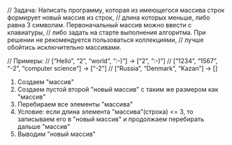 // Задача: Написать программу, которая из имеющегося массива строк формирует новый массив из строк, 
// длина которых меньше, либо равна 3 символам. Первоначальный массив можно ввести с клавиатуры, 
// либо задать на старте выполнения алгоритма. При решении не рекомендуется пользоваться коллекциями, 
// лучше обойтись исключительно массивами.

// Примеры:
// [“Hello”, “2”, “world”, “:-)”] → [“2”, “:-)”]
// [“1234”, “1567”, “-2”, “computer science”] → [“-2”]
// [“Russia”, “Denmark”, “Kazan”] → []


1. Создаем "массив"
2. Создаем пустой второй "новый массив" с таким же размером как "массив"
3. Перебираем все элементы "массива"
4. Условие: если длина элемента "массива"(строка) <= 3, то записываем его в "новый массив" и продолжаем перебирать дальше "массив"
5. Выводим "новый массив"

